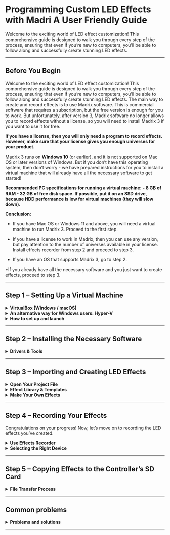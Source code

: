 # Programming Custom LED Effects with Madri A User Friendly Guide
Welcome to the exciting world of LED effect customization! This comprehensive guide is designed to walk you through every step of the process, ensuring that even if you’re new to computers, you’ll be able to follow along and successfully create stunning LED effects.

---

## Before You Begin

Welcome to the exciting world of LED effect customization! This comprehensive guide is designed to walk you through every step of the process, ensuring that even if you’re new to computers, you’ll be able to follow along and successfully create stunning LED effects.
The main way to create and record effects is to use Madrix software. This is commercial software that requires a subscription, but the free version is enough for you to work. But unfortunately, after version 3, Madrix software no longer allows you to record effects without a license, so you will need to install Madrix 3 if you want to use it for free.


**If you have a license, then you will only need a program to record effects. However, make sure that your license gives you enough universes for your product.**

Madrix 3 runs on **Windows 10** (or earlier), and it is not supported on Mac OS or later versions of Windows. But if you don’t have this operating system, then don’t worry - we have prepared instructions for you to install a virtual machine that will already have all the necessary software to get started!

**Recommended PC specifications for running a virtual machine: - 8 GB of RAM - 32 GB of free disk space. If possible, put it on an SSD drive, because HDD performance is low for virtual machines (they will slow down).**

**Conclusion:**

* If you have Mac OS or Windows 11 and above, you will need a virtual machine to run Madrix 3. Proceed to the first step.

* If you have a license to work in Madrix, then you can use any version, but pay attention to the number of universes available in your license. Install effects recorder from step 2 and proceed to step 3.

* If you have an OS that supports Madrix 3, go to step 2.

*If you already have all the necessary software and you just want to create effects, proceed to step 3.

---

##  Step 1 – Setting Up a Virtual Machine 

<details>
<summary><strong>VirtualBox (Windows / macOS)</strong></summary>

**We have a prepared Windows 10 image for you and we recommend using it. If desired, you can build the virtual machine image that you want to use yourself, but do this only if you already know how to work with virtual machines.**

If you are a Windows user, then we have 2 options for you to install a virtual machine: 1) Using a third-party VirtualBox 2) Using the built-in Hyper-V
The difference is that Hyper-V is a virtualization system built into Windows, which works better than VirtualBox in this case. Therefore, we recommend this method, but it may seem more complicated to you. However, if you encounter any problems with it, then you can always return to the VirtualBox option.
If you are a **macOS** user, then only the method using VirtualBox is suitable for you.

**Important: the virtual machine may lag a lot when it is first started. In this case, after logging into the user’s account, let Windows work for a while so that it makes all the necessary changes. This can take from 20-30 minutes to 1-2 hours, depending on the performance of your system. Most often, slowdowns are caused by installing the system on the HDD. If possible, install the virtual machines on an SSD drive.**

**1. Installing VirtualBox**

Download [VirtualBox](https://www.virtualbox.org/wiki/Downloads) from the official website and install it on your PC. 

![unnamed](images/1.png)

**2. Creating a virtual machine**

> The user’s password is “etereshop”

Steps:
1. Download the Windows.ova file (this is an archived virtual machine image)
2. Launch VirtualBox, click Import
3. Select the downloaded file Windows.ova
4. Select the appropriate settings and wait for the import to complete
   
We also have a video tutorial on installing and configuring this virtual machine.
[![Watch the tutorial on YouTube](https://img.youtube.com/vi/iJGeNG-NsPo/hqdefault.jpg)](https://youtu.be/iJGeNG-NsPo)

</details>

<details>
<summary><strong> An alternative way for Windows users: Hyper-V</strong></summary>

** Enabling the Hyper-V component**
   
Hyper-V is a built-in component of Windows, i.e. you do not need to install any software to run a virtual machine, but you may need the Internet so that Windows can get the necessary files. To enable this component, you need to do the following: 
1. Search for Turn Windows features on or off
2. Check the Hyper-V component
3. Click OK, wait for the changes to be made and restart the computer

![unnamed](images/2.png)

If you **do not see the Hyper-V** component in the list (most likely you are a Windows Home distribution user), then you can install it using a special file: hyperv.bat To do this, follow these steps: 1. Download the file 2. Run it as an administrator: select the file, right-click, select run as an administrator. 3. Wait for the installation to finish. 4. At the end, you will be prompted to restart your computer, you can type “y” or “n” **without quotes** and press enter. However, a reboot is necessary in any case to make changes.

After this step, the **Hyper-V** Manager application will appear on your system - with it you will be able to manage your virtual machines.

**Creating a virtual machine**

1. Download the [Madrix.vmcz](https://drive.google.com/file/d/1Oc9T0QdLcCz-ylFizRLqyfM9VQiR-m5G/view?pli=1) file (this is an archived virtual machine image)
2. Double-click on the downloaded file
3. Click “Import Virtual Machine”
4. Wait for the import to finish (It may take some time.)
5. You can run your virtual machine

![unnamed](images/3.png)

</details>

<details>
<summary><strong>How to set up and launch</strong></summary>

**How to set up**

First, you can change the installation paths of virtual machines if you have several disks and you do not want to install a virtual machine on the system disk (this is the default path). To do this, do the following:

1. Open Hyper-V Manager
2. Right-click on the name of your computer:

![unnamed](images/4.png)

3. Select a location for storing virtual machine disks (you don’t need to change the other paths)

![unnamed](images/5.png)

> Warning! Check the presence of this check mark in the Hyper-V Manager settings 

![unnamed](images/6.png)

After importing the virtual machine, it will appear in the central window of the **Hyper-V** Manager program. To open this list, left-click on the name of your computer in the list on the left. The settings of the virtual machine are opened by right-clicking on it and clicking on the Settings item.

![unnamed](images/7.png)

> You can change the settings of a virtual machine only when it is turned off

On the **Memory ta**b, you can configure the amount of RAM available for the virtual machine:

![unnamed](images/8.png)

On the **Processor tab**, you can configure the number of available processor cores for a virtual machine

![unnamed](images/9.png)

Check that the **Enable checkpoints** checkbox is disabled:

![unnamed](images/10.png)

**How to launch**

Virtual machines start working in the background at startup. You can connect and disconnect to them, they will still continue to work. You can see the status of the virtual machine at the bottom of the application when you click on it:

![unnamed](images/11.png)

After the launch:

![unnamed](images/12.png)

Therefore, you can start a virtual machine by clicking on it and selecting **Start**. Then you can right-click and select **Connect** - you will connect to the VM. If you close the window, you can connect to the machine again by clicking **Connect**. To stop a virtual machine, you can click Shutdown in the Start menu of the virtual Windows or by clicking on the virtual machine and selecting **Stop**.

When connecting to a VM, you will see the enhanced mode settings window. With this mode, the virtual machine can interact with your PC. Click **Show Options**:

![unnamed](images/13.png)

Select the **Local Resources tab**, expand the **Drives list**, and select which of your disks you want to connect to the VM. You can also select a USB flash drive if it is currently connected to a PC. Or you can choose the Drives that i plug in later option. The selected disks will appear in the explorer in the virtual machine. This way you can download the recorded effects directly to your computer/USB.

![unnamed](images/14.png)

![unnamed](images/15.png)

> Before clicking the Connect button, you can return to the Display tab and select Save my settings for future connections to this virtual machine

![unnamed](images/16.png)

Now you can click the **Connect** button and start working in your virtual machine!

**Possible problems**
 1. If you have a small amount of RAM (8 GB or less), reduce the value of RAM available to the virtual machine (set 3072 or 2048). Just keep in mind that this will lead to a decrease in the performance of the virtual machine.
 2. If you encounter an error at startup about a lack of RAM, close background applications and/or reduce the available amount of RAM for the virtual machine.
 3. Virtual machines are resource-demanding, so it is not recommended to run them together with other “heavy” programs (browsers, various editors, etc.). 

If you have installed our virtual machine, then congratulations - you can already start creating effects! Proceed to the third step
   
</details>

---

##  Step 2 – Installing the Necessary Software 

<details>
<summary><strong>Drivers & Tools</strong></summary>

**If you have installed our virtual machine, then you can skip this section.**
You need to install the following components:
1) Necessary drivers
2) Madrix 3
3) Effects recorder

>Warning! Madrix 3 can only be installed on Windows 10 (or earlier). If you are a user of another OS, read the first section “Before You Begin”.

We also have a [Video Tutorial](https://www.youtube.com/watch?v=dO-x0v_YKjU) on installing the above software.

### Installing drivers

**Microsoft Visual C++ 2013:**

There are two versions of this – x64 and x86. Modern computers are mostly x64 but if you’d like to check this which version you need, follow these steps:
1) Press the “Windows” key (the one with the Windows logo) and the “R” key at the same time. This will open the “Run” dialog.
2) Type in “msinfo32” (without the quotes) and hit Enter.
3) Look for the “System Type” entry. It will tell you whether you have a 32-bit (x86) or 64-bit (x64) operating system.
4) Once you know your system type, click on the appropriate link to download Microsoft Visual C++ 2013.

![unnamed](images/17.png)

**WinPcap:**

Click [the link](https://drive.google.com/file/d/1WowHznKa8C4XwzJzDmBd8SqC2-SewEcm/view) to download this driver. It helps with network traffic monitoring, which is essential for our LED effects.

> Warning! You may have another version of this driver on your system - npcap. The recording program is incompatible with it, so you first need to delete it, and only then install WinPcap. You can check the availability of this driver in the list of applications (write Apps in the search).

### Installation of Madrix 3

This is the main software that we will use. Click [the link](https://drive.google.com/file/d/1oNsEQdwLwEwgVo3F3SliWus57USQjZi2/view) to download it. After downloading, follow the installation instructions in this application to set it up on your computer.

### Installing Effects recorder

> Warning! The WinPcap driver is required for this program to work. If you did not install it, then refer to the Installing drivers section of this step.

Finally, you need the [Effects recorder](https://drive.google.com/file/d/1ygfa-5wGs9umWlRsgPtMwBt47tdS5j7A/view). This software helps us capture and record the LED effects we create. After downloading, just unzip this archive and the application will be ready to work. You can place it in any place convenient for you, as well as make a shortcut for quick access (via the right-click context menu).


> The Effects Recorder is compatible exclusively with Madrix version 3.x or any Madrix version equipped with a valid license key. If you do not intend to purchase a license key, decline any upgrade offers to version 5.x when you initially launch the software. In most scenarios, a Trial version of Madrix 3 suffices for Etereshop’s controller, as the controller continuously loops effects. For instance, you can run a 15-second effect for 1-2 hours with this setup. Madrix serves as the platform for creating effects, while the Effects Recorder is employed to capture these effects from Madrix and convert them into .txt format files. These files can then be easily uploaded onto the SD card for your convenience.

</details>

---

##  Step 3 – Importing and Creating LED Effects

<details>
<summary><strong>Open Your Project File</strong></summary>

Great job on completing the previous steps! Now it’s time to roll up our sleeves and start creating those fantastic LED effects.

You should have received an email from us after completing your order. This email typically has a link to a cloud drive with Madrix project file together with backup files for your product. The MSZ file is crucial for customizing your LED effects, so make sure you find it. If you can’t locate it, don’t worry – just contact us at sales@etereshop.com, and we’ll help you out.

Once you have the Madrix project file, simply double-click on it to open it. If that doesn’t work, you can also open Madrix, click on “File” in the top left corner, and then choose “Open Setup.” Alternatively, press “Ctrl” and “O” on your keyboard at the same time.

![unnamed](images/18.png)

</details>

<details>
<summary><strong>Effect Library & Templates</strong></summary>

### Access the Effect Library

Our Effects Library is your creative playground. You’ll find a collection of effect samples that you can use and customize. To make things even easier, we’ve prepared short videos to guide you through the process.

* [Download the Library](https://drive.google.com/open?id=1n6zfrZB7e-kuGIrPIW2Oox5tQg4fkwhc)  
* [Watch tutorial](https://www.youtube.com/watch?v=fwkRx998_QM)  

> Warning! If you want to open a new project after working in the previous one, it is better to completely close Madrix first in order to avoid bugs with the project settings!

Take a moment to watch the videos in the library. These short tutorials will help you navigate through the process of working with the effect samples. Don’t worry – we’re here to make sure you’re comfortable every step of the way.

</details>

<details>
<summary><strong>Make Your Own Effects</strong></summary>

### Start Creating Your Own Effects

If you’re feeling confident, you can dive into creating your very own LED effects! We have a quick guide here to help you get started. This guide is presented in Russian with English subtitles, so you can follow along easily.

[Watch tutorial:](https://www.youtube.com/watch?v=D7ihn3LcXHc)

[![Add Text to Effects](https://img.youtube.com/vi/D7ihn3LcXHc/0.jpg)](https://youtu.be/D7ihn3LcXHc)

### Adding Text to Effects

Want to add text to your LED effects? We’ve got you covered! Check out this guide on how to add text to existing effects. It’s presented in both Russian and English subtitles, ensuring that you won’t miss a beat
 
[Watch tutorial:](https://www.youtube.com/watch?v=D7ihn3LcXHc)  

[![Add](https://img.youtube.com/vi/5-Zhlt9QbKU/0.jpg)](https://youtu.be/5-Zhlt9QbKU)

### 3D Effects for Extra Flair

For a touch of advanced creativity, explore 3D effects using Madrix. Even though the tutorial focuses on a 3D cube, the techniques can be applied to various products. Watch the tutorial here with English subtitles.

[Watch tutorial:](https://www.youtube.com/watch?v=fwkRx998_QM)

[![Add Text to Effects](https://img.youtube.com/vi/fwkRx998_QM/0.jpg)](https://youtu.be/fwkRx998_QM)

</details>

---

##  Step 4 – Recording Your Effects 

Congratulations on your progress! Now, let’s move on to recording the LED effects you’ve created.

<details>
<summary><strong>Use Effects Recorder</strong></summary>

Remember that Effects Recorder we set up earlier? It’s time to put it to work. Follow this recording tutorial to capture your LED effects. This tutorial shows you exactly how to operate the recorder step by step.

[Watch tutorial](https://www.youtube.com/watch?v=ZZECUX7TrQk)

</details>

<details>
<summary><strong>Selecting the Right Device</strong></summary>

In the tutorial, you’ll see how to choose a device from a dropdown list in the recorder. Once you see the parameter “Artnet” starting to increase, that’s the device you want to use for recording.

> If you’re using the trial version of Madrix, remember that you can only record effects up to 1 minute in length due to blackouts. Just stop recording before the screen goes black and restart recording when it gets back on.

![unnamed](images/19.png)

Follow these steps to record your effects: 
1. Open **VS_PcapSniffer** and select a device from the dropdown list.
2. Click the “Start recording” button.
3. If the status displays as Artnet:0, total:0, press “Stop recording,” choose a different device, and try again. Once the Artnet parameter starts increasing, remember that this is the device you should consistently choose for recording. With this setup, you’re all set to commence recording your effects.

</details>

---

##  Step 5 – Copying Effects to the Controller’s SD Card 

<details>
<summary><strong>File Transfer Process</strong></summary>

> Warning! If you are currently using the product, you must first turn it off. After that, disconnect the controller from the power source (batteries). This prevents damage to the memory card. Now you can get the SD card. After you save all the necessary files on it, insert it back and only then turn on the product again.

On the micro-SD card, you’ll find “old” effects. You can remove them by deleting or creating a new folder and moving there. If you plan to use them later, you can even move the files to your computer. The final step is to copy and paste your newly recorded effects to the SD card. Once that’s done, insert the SD card back into the controller.

![unnamed](images/20.png)

>The structure of the files on the sd card:
>1) File config.txt - the configuration file of your product
>2) Effects files. They should have the following name format: S{sequence number}.txt For example: S1.txt , S2.txt , S5.txt , S70.txt The numbering does not have to be sequential. The number can optionally be >followed by a name if the effect is somehow special. For example: S12_logo.txt , S4_text.txt
>3) You can create folders and put other files there - they will not be perceived by the controller

If for some reason you have problems with the SD card, you can format it and copy the files that were sent to you by email with the purchase of the product.

### You’re Ready to Shine!

Congratulations! You’ve successfully customized your LED effects using Madrix. Your hard work and creativity will now light up the world around you. Remember, if you ever encounter any difficulties or have questions along the way, feel free to reach out to us at sales@etereshop.com. We’re here to help and support you in your LED programming journey. Happy programming!

### Final Notes

You’ve completed the journey of installing and customizing LED effects using Madrix, whether on a physical Windows PC or a virtual machine. if you encounter any challenges or have questions. We’re here to make your LED programming experience a success!

</details>

---

##  Common problems 

<details>
<summary><strong>Problems and solutions</strong></summary>

### My recorded effect flickers with random colors and/or freezes

Most likely, you have the wrong version of the WinPcap driver. Go to the “Installing drivers” item in step 2. It describes the solution to this problem.

### My effect partially works, but some of it is still broken

Make sure that you are using the Madrix project specifically for your product. Designs from some products cannot be used to record effects on other products, so do not confuse them.

Also make sure that the product’s SD card contains exactly its file config.txt

If you use the purchased Madrix license, then make sure that the number of universes available in it is sufficient for your product. The number of universes of the product can be viewed on the DMX Devices tab, which can be opened by pressing the F4 button in the Madrix or by clicking on Preferences -> Device Manager.

### I get the “Too long delay” message when recording the effect

You are most likely connected to a wireless network. These networks are not stable and reliable. You can try to make multiple recording attempts or record a shorter effect, but it’s best to connect to the network by wire.

### The value of Artnet is not increased on any of the sources

You may have forgotten to enable ArtNet support in Madrix. To enable it, open the Device Manager window (by pressing F4 or using Preferences -> Device Manager). Go to the Art-Net tab and check the appropriate check mark

![unnamed](images/21.png)

### The configuration of Art-Net in Madrix is incorrect

If you have opened a new madrix project without closing the previous one, then it is highly likely that their configurations will mix due to a madrix bug. Before opening a new project, first completely close the Madrix

### The network config breaks down in Madrix (extra entries appear)

If you want to open a new project after working in the previous one, it is better to completely close Madrix first in order to avoid bugs with the project settings.

### Files on the SD card are duplicated

This problem happens due to incorrect extraction of the sd card. How to do it right: If you are currently using the product, you must first turn it off. After that, disconnect the controller from the power source (batteries). This prevents damage to the memory card. Now you can get the SD card. After you save all the necessary files on it, insert it back and only then turn on the product again.



</details>

---



